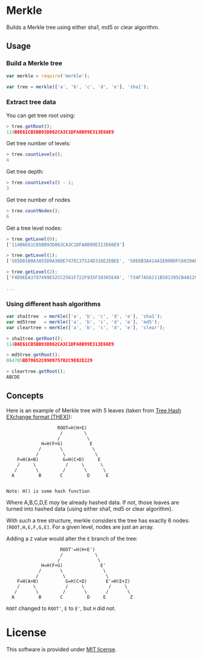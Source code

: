 # Merkle

Builds a Merkle tree using either sha1, md5 or clear algorithm.

## Usage

### Build a Merkle tree
```js
var merkle = require('merkle');

var tree = merkle(['a', 'b', 'c', 'd', 'e'], 'sha1');
```
### Extract tree data

You can get tree root using:

```js
> tree.getRoot();
114B6E61CB5BB93D862CA3C1DFA8B99E313E66E9
```

Get tree number of levels:
```js
> tree.countLevels();
4
```

Get tree depth:

```js
> tree.countLevels() - 1;
3
```

Get tree number of nodes

```js
> tree.countNodes();
6
```

Get a tree level nodes:

```js
> tree.getLevel(0);
['114B6E61CB5BB93D862CA3C1DFA8B99E313E66E9']

> tree.getLevel(1);
['585DD1B0A3A55D9A36DE747EC37524D318E2EBEE', '58E6B3A414A1E090DFC6029ADD0F3555CCBA127F']

> tree.getLevel(2);
['F4D9EEA3797499E52CC2561F722F935F10365E40', '734F7A56211B581395CB40129D307A0717538088', '58E6B3A414A1E090DFC6029ADD0F3555CCBA127F']

...
```

### Using different hash algorithms

```js
var sha1tree  = merkle(['a', 'b', 'c', 'd', 'e'], 'sha1');
var md5tree   = merkle(['a', 'b', 'c', 'd', 'e'], 'md5');
var cleartree = merkle(['a', 'b', 'c', 'd', 'e'], 'clear');

> sha1tree.getRoot();
114B6E61CB5BB93D862CA3C1DFA8B99E313E66E9

> md5tree.getRoot();
064705BD78652C090975702C9E02E229

> cleartree.getRoot();
ABCDE
```

## Concepts

Here is an example of Merkle tree with 5 leaves (taken from [Tree Hash EXchange format (THEX)](http://web.archive.org/web/20080316033726/http://www.open-content.net/specs/draft-jchapweske-thex-02.html)):

                       ROOT=H(H+E)
                        /        \
                       /          \
                 H=H(F+G)          E
                /       \           \
               /         \           \
        F=H(A+B)         G=H(C+D)     E
        /     \           /     \      \
       /       \         /       \      \
      A         B       C         D      E


    Note: H() is some hash function

Where A,B,C,D,E *may* be already hashed data. If not, those leaves are turned into hashed data (using either sha1, md5 or clear algorithm).

With such a tree structure, merkle considers the tree has exactly 6 nodes: `[ROOT,H,E,F,G,E]`. For a given level, nodes are just an array.

Adding a `Z` value would alter the `E` branch of the tree:

                        ROOT'=H(H+E')
                        /            \
                       /              \
                 H=H(F+G)              E'
                /       \               \
               /         \               \
        F=H(A+B)          G=H(C+D)       E'=H(E+Z)
        /     \           /     \         /     \
       /       \         /       \       /       \
      A         B       C         D     E         Z

`ROOT` changed to `ROOT'`, `E` to `E'`, but `H` did not.

# License

This software is provided under [MIT license](https://raw.github.com/c-geek/merkle/master/LICENSE).
